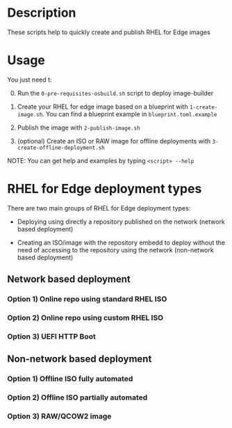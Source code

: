 # Description


These scripts help to quickly create and publish RHEL for Edge images


# Usage

You just need t:

0) Run the `0-pre-requisites-osbuild.sh` script to deploy image-builder

1) Create your RHEL for edge image based on a blueprint with `1-create-image.sh`. You can find a blueprint example in `blueprint.toml.example`

2) Publish the image with `2-publish-image.sh` 

3) (optional) Create an ISO or RAW image for offline deployments with `3-create-offline-deployment.sh`


NOTE: You can get help and examples by typing  `<script> --help`


# RHEL for Edge deployment types

There are two main groups of RHEL for Edge deployment types:
* Deploying using directly a repository published on the network (network based deployment)

* Creating an ISO/image with the repository embedd to deploy without the need of accessing to the repository using the network (non-network based deployment)


## Network based deployment


### Option 1) Online repo using standard RHEL ISO 

### Option 2) Online repo using custom RHEL ISO

### Option 3) UEFI HTTP Boot







## Non-network based deployment


### Option 1) Offline ISO fully automated

### Option 2) Offline ISO partially automated

### Option 3) RAW/QCOW2 image
